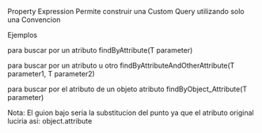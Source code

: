 Property Expression
Permite construir una Custom Query utilizando solo una Convencion

Ejemplos

para buscar por un atributo
findByAttribute(T parameter)

para buscar por un atributo u otro
findByAttributeAndOtherAttribute(T parameter1, T parameter2)

para buscar por el atributo de un objeto atributo
findByObject_Attribute(T parameter)
 
Nota: El guion bajo seria la substitucion del punto ya que el atributo
original luciria asi:
    object.attribute
